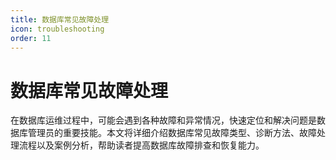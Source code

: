 ```yaml
---
title: 数据库常见故障处理
icon: troubleshooting
order: 11
---
```


# 数据库常见故障处理

在数据库运维过程中，可能会遇到各种故障和异常情况，快速定位和解决问题是数据库管理员的重要技能。本文将详细介绍数据库常见故障类型、诊断方法、故障处理流程以及案例分析，帮助读者提高数据库故障排查和恢复能力。
